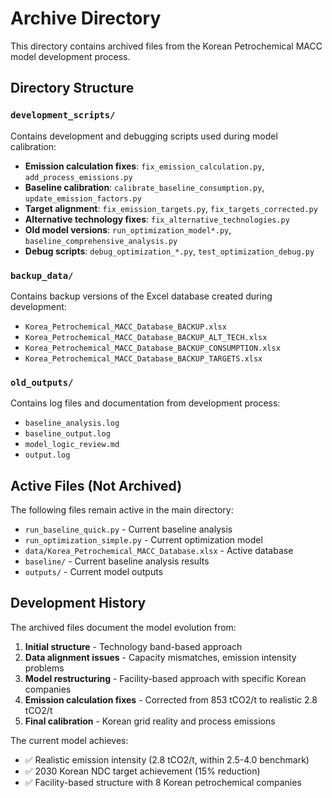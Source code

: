 # Archive Directory

This directory contains archived files from the Korean Petrochemical MACC model development process.

## Directory Structure

### `development_scripts/`
Contains development and debugging scripts used during model calibration:
- **Emission calculation fixes**: `fix_emission_calculation.py`, `add_process_emissions.py`
- **Baseline calibration**: `calibrate_baseline_consumption.py`, `update_emission_factors.py`
- **Target alignment**: `fix_emission_targets.py`, `fix_targets_corrected.py`
- **Alternative technology fixes**: `fix_alternative_technologies.py`
- **Old model versions**: `run_optimization_model*.py`, `baseline_comprehensive_analysis.py`
- **Debug scripts**: `debug_optimization_*.py`, `test_optimization_debug.py`

### `backup_data/`
Contains backup versions of the Excel database created during development:
- `Korea_Petrochemical_MACC_Database_BACKUP.xlsx`
- `Korea_Petrochemical_MACC_Database_BACKUP_ALT_TECH.xlsx`
- `Korea_Petrochemical_MACC_Database_BACKUP_CONSUMPTION.xlsx`
- `Korea_Petrochemical_MACC_Database_BACKUP_TARGETS.xlsx`

### `old_outputs/`
Contains log files and documentation from development process:
- `baseline_analysis.log`
- `baseline_output.log`
- `model_logic_review.md`
- `output.log`

## Active Files (Not Archived)

The following files remain active in the main directory:
- `run_baseline_quick.py` - Current baseline analysis
- `run_optimization_simple.py` - Current optimization model
- `data/Korea_Petrochemical_MACC_Database.xlsx` - Active database
- `baseline/` - Current baseline analysis results
- `outputs/` - Current model outputs

## Development History

The archived files document the model evolution from:
1. **Initial structure** - Technology band-based approach
2. **Data alignment issues** - Capacity mismatches, emission intensity problems
3. **Model restructuring** - Facility-based approach with specific Korean companies
4. **Emission calculation fixes** - Corrected from 853 tCO2/t to realistic 2.8 tCO2/t
5. **Final calibration** - Korean grid reality and process emissions

The current model achieves:
- ✅ Realistic emission intensity (2.8 tCO2/t, within 2.5-4.0 benchmark)
- ✅ 2030 Korean NDC target achievement (15% reduction)
- ✅ Facility-based structure with 8 Korean petrochemical companies